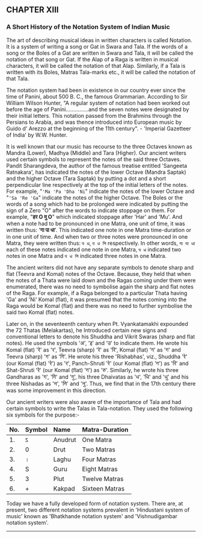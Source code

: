 
## CHAPTER XIII
### A Short History of the Notation System of Indian Music

The art of describing musical ideas in written characters is called Notation. It is a system of writing a song or Gat in Swara and Tala. If the words of a song or the Boles of a Gat are written in Swara and Tala, it will be called the notation of that song or Gat. If the Alap of a Raga is written in musical characters, it will be called the notation of that Alap. Similarly, if a Tala is written with its Boles, Matras Tala-marks etc., it will be called the notation of that Tala.

The notation system had been in existence in our country ever since the time of Panini, about 500 B. C., the famous Grammarian. According to Sir William Wilson Hunter, "A regular system of notation had been worked out before the age of Panini...............and the seven notes were designated by their initial letters. This notation passed from the Brahmins through the Persians to Arabia, and was thence introduced into European music by Guido d' Arezzo at the beginning of the 11th century". - 'Imperial Gazetteer of India' by W.W. Hunter.

It is well known that our music has recourse to the three Octaves known as Mandra (Lower), Madhya (Middle) and Tara (Higher). Our ancient writers used certain symbols to represent the notes of the said three Octaves. Pandit Sharangdeva, the author of the famous treatise entitled 'Sangeeta Ratnakara', has indicated the notes of the lower Octave (Mandra Saptak) and the higher Octave (Tara Saptak) by putting a dot and a short perpendicular line respectively at the top of the initial letters of the notes. For example, "`'Ma 'Pa 'Dha 'Ni`" indicate the notes of the lower Octave and "`'Sa 'Re 'Ga`" indicate the notes of the higher Octave. The Boles or the words of a song which had to be prolonged were indicated by putting the sign of a Zero "O" after the words to indicate stoppage on them. For example, "**हर O मु O**" which indicated stoppage after 'Har' and 'Mu'. And when a note had to be pronounced in one Matra, one unit of time, it was written thus: '**गा पा धा**'. This indicated one note in one Matra time-duration or in one unit of time. And when two or three notes were pronounced in one Matra, they were written thus: `प ध`, `प ध नि` respectively. In other words, `गा पा धा` each of these notes indicated one note in one Matra, `प ध` indicated two notes in one Matra and `प ध नि` indicated three notes in one Matra.

The ancient writers did not have any separate symbols to denote sharp and flat (Teevra and Komal) notes of the Octave. Because, they held that when the notes of a Thata were laid down and the Ragas coming under them were enumerated, there was no need to symbolise again the sharp and flat notes of the Raga. For example, if a Raga belonged to a particular Thata having 'Ga' and 'Ni' Komal (flat), it was presumed that the notes coming into the Raga would be Komal (flat) and there was no need to further symbolise the said two Komal (flat) notes.

Later on, in the seventeenth century when Pt. Vyankatamakhi expounded the 72 Thatas (Melakartas), he Introduced certain new signs and conventional letters to denote his Shuddha and Vikrit Swaras (sharp and flat notes). He used the symbols 'अ', 'इ' and 'उ' to indicate them. He wrote his Komal (flat) 'रे' as 'र', Teevra (sharp) 'रे' as 'रि', Komal (flat) 'ग' as 'ग' and Teevra (sharp) 'ग' as 'गि'. He wrote his three 'Rishabhas', viz., Shuddha 'रे' (our Komal (flat) 'रे') as 'र', Panch-Shruti 'रे' (our Komal (flat) 'ग') as 'रि' and Shat-Shruti 'रे' (our Komal (flat) 'ग') as 'रु'. Similarly, he wrote his three Gandharas as 'ग', 'गि' and 'गु', his three Dhaivatas as 'ध', 'धि' and 'धु' and his three Nishadas as 'न', 'नि' and 'नु'. Thus, we find that in the 17th century there was some improvement in this direction.

Our ancient writers were also aware of the importance of Tala and had certain symbols to write the Talas in Tala-notation. They used the following six symbols for the purpose:-

| No. | Symbol | Name | Matra-Duration |
| :-- | :--- | :--- | :--- |
| 1. | ऽ | Anudrut | One Matra |
| 2. | 0 | Drut | Two Matras |
| 3. | । | Laghu | Four Matras |
| 4. | S | Guru | Eight Matras |
| 5. | 3 | Plut | Twelve Matras |
| 6. | + | Kakpad | Sixteen Matras |

Today we have a fully developed form of notation system. There are, at present, two different notation systems prevalent in 'Hindustani system of music' known as 'Bhatkhande notation system' and 'Vishnudigambar notation system'.

---